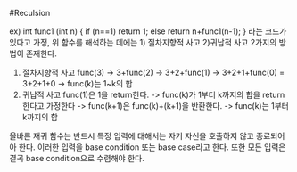 #Reculsion

ex) int func1 (int n) {
  if (n==1) return 1;
  else return n+func1(n-1);
}
라는 코드가 있다고 가정, 위 함수를 해석하는 데에는 1) 절차지향적 사고 2)귀납적 사고 2가지의 방법이 존재한다.
1) 절차지향적 사고
    func(3) -> 3+func(2) -> 3+2+func(1) -> 3+2+1+func(0) = 3+2+1+0 -> func(k)는 1~k의 합
2) 귀납적 사고
    func(1)은 1을 return한다. -> func(k)가 1부터 k까지의 합을 return한다고 가정한다 -> func(k+1)은 func(k)+(k+1)을 반환한다. 
    -> func(k)는 1부터 k까지의 합
    
올바른 재귀 함수는 반드시 특정 입력에 대해서는 자기 자신을 호출하지 않고 종료되어아 한다. 이러한 입력을 base condition 또는 base case라고 한다. 
또한 모든 입력은 결곡 base condition으로 수렴해야 한다.
